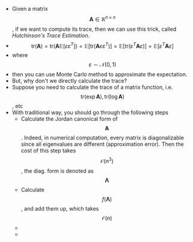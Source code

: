 - Given a matrix $$\bm{A}\in \mathbb{R}^{n\times n}$$, if we want to compute its trace, then we can use this trick, called *Hutchinson's Trace Estimation*.
- $$\mathrm{tr}\left(\bm A\right) = \mathrm{tr}\left(\bm A\mathbb{E}[\varepsilon \varepsilon^T]\right)=\mathbb{E}\left[\mathrm{tr}(\bm{A}\varepsilon\varepsilon^T)\right]=\mathbb{E}\left[\mathrm{tr}(\varepsilon^T\bm{A}\varepsilon)\right] = \mathbb{E}\left[\varepsilon^T\bm{A}\varepsilon\right]$$
- where $$\varepsilon\sim \mathcal{N}(0, 1)$$
- then you can use Monte Carlo method to approximate the expectation.
- But, why don't we directly calculate the trace?
- Suppose you need to calculate the trace of a matrix function, i.e. $$\mathrm{tr}(\exp \bm A), \mathrm{tr}(\log \bm A)$$, etc
- With traditional way, you should go through the following steps
	- Calculate the Jordan canonical form of $$\bm A$$. Indeed, in numerical computation, every matrix is diagonalizable since all eigenvalues are different (approximation error). Then the cost of this step takes $$\mathcal{O}(n^3)$$, the diag. form is denoted as $$\bm \Lambda$$
	- Calculate $$f(\bm \Lambda)$$, and add them up, which takes $$\mathcal{O}(n)$$
	-
	-
